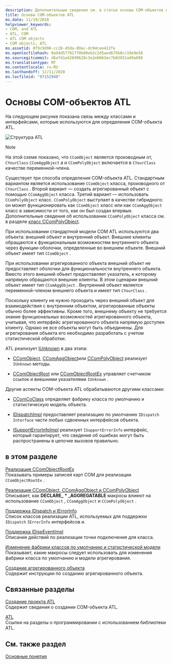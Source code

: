 ```yaml
---
description: Дополнительные сведения см. в статье основы COM-объектов ATL.
title: Основы COM-объектов ATL
ms.date: 11/19/2018
helpviewer_keywords:
- COM, and ATL
- ATL, COM
- ATL COM objects
- COM objects, ATL
ms.assetid: 0f9c9d98-cc28-45da-89ac-dc94cee422fe
ms.openlocfilehash: 0a94d57701770b00eb2c2d5aed675b8cc19e9e58
ms.sourcegitcommit: d6af41e42699628c3e2e6063ec7b03931a49a098
ms.translationtype: MT
ms.contentlocale: ru-RU
ms.lasthandoff: 12/11/2020
ms.locfileid: "97152940"
---
```

# <a name="fundamentals-of-atl-com-objects"></a>Основы COM-объектов ATL

На следующем рисунке показана связь между классами и интерфейсами, которые используются для определения COM-объекта ATL.

![Структура ATL](../atl/media/vc307y1.gif "Структура ATL")

> [!NOTE]
> На этой схеме показано, что `CComObject` является производным от, `CYourClass` `CComAggObject` а и `CComPolyObject` включается в `CYourClass` качестве переменной-члена.

Существует три способа определения COM-объекта ATL. Стандартным вариантом является использование `CComObject` класса, производного от `CYourClass` . Второй вариант — создать агрегированный объект с помощью `CComAggObject` класса. Третий вариант — использовать `CComPolyObject` класс. `CComPolyObject` выступает в качестве гибридного: он может функционировать как `CComObject` класс или как `CComAggObject` класс в зависимости от того, как он был создан впервые. Дополнительные сведения об использовании `CComPolyObject` класса см. в разделе [класс CComPolyObject](../atl/reference/ccompolyobject-class.md).

При использовании стандартной модели COM ATL используются два объекта: внешний объект и внутренний объект. Внешние клиенты обращаются к функциональным возможностям внутреннего объекта через функции-оболочки, определенные во внешнем объекте. Внешний объект имеет тип `CComObject` .

При использовании агрегированного объекта внешний объект не предоставляет оболочки для функциональности внутреннего объекта. Вместо этого внешний объект предоставляет указатель, к которому напрямую обращаются внешние клиенты. В этом сценарии внешний объект имеет тип `CComAggObject` . Внутренний объект является переменной-членом внешнего объекта и имеет тип `CYourClass` .

Поскольку клиенту не нужно проходить через внешний объект для взаимодействия с внутренним объектом, агрегированные объекты обычно более эффективны. Кроме того, внешнему объекту не требуется знание функциональных возможностей агрегированного объекта, учитывая, что интерфейс агрегированного объекта напрямую доступен клиенту. Однако не все объекты могут быть объединены. Для агрегирования объекта его необходимо разработать с учетом статистической обработки.

ATL реализует [IUnknown](/windows/win32/api/unknwn/nn-unknwn-iunknown) в два этапа:

- [CComObject](../atl/reference/ccomobject-class.md), [CComAggObject](../atl/reference/ccomaggobject-class.md)или [CComPolyObject](../atl/reference/ccompolyobject-class.md) реализует `IUnknown` методы.

- [CComObjectRoot](../atl/reference/ccomobjectroot-class.md) или [CComObjectRootEx](../atl/reference/ccomobjectrootex-class.md) управляет счетчиком ссылок и внешними указателями `IUnknown` .

Другие аспекты COM-объекта ATL обрабатываются другими классами:

- [CComCoClass](../atl/reference/ccomcoclass-class.md) определяет фабрику класса по умолчанию и статистическую модель объекта.

- [IDispatchImpl](../atl/reference/idispatchimpl-class.md) предоставляет реализацию по умолчанию `IDispatch Interface` части любых сдвоенных интерфейсов объекта.

- [ISupportErrorInfoImpl](../atl/reference/isupporterrorinfoimpl-class.md) реализует `ISupportErrorInfo` интерфейс, который гарантирует, что сведения об ошибках могут быть распространены в цепочке вызовов правильно.

## <a name="in-this-section"></a>в этом разделе

[Реализация CComObjectRootEx](../atl/implementing-ccomobjectrootex.md)<br/>
Показывать примеры записей карт COM для реализации `CComObjectRootEx` .

[Реализация CComObject, CComAggObject и CComPolyObject](../atl/implementing-ccomobject-ccomaggobject-and-ccompolyobject.md)<br/>
Описывает, как **DECLARE_ \* _AGGREGATABLE** макросы влияют на использование `CComObject` , `CComAggObject` и `CComPolyObject` .

[Поддержка IDispatch и IErrorInfo](../atl/supporting-idispatch-and-ierrorinfo.md)<br/>
Список классов реализации ATL, используемых для поддержки `IDispatch` `IErrorInfo` интерфейсов и.

[Поддержка IDispEventImpl](../atl/supporting-idispeventimpl.md)<br/>
Описание действий по реализации точки подключения для класса.

[Изменение фабрики классов по умолчанию и статистической модели](../atl/changing-the-default-class-factory-and-aggregation-model.md)<br/>
Показывает, какие макросы следует использовать для изменения фабрики класса по умолчанию и модели агрегирования.

[Создание агрегированного объекта](../atl/creating-an-aggregated-object.md)<br/>
Содержит инструкции по созданию агрегированного объекта.

## <a name="related-sections"></a>Связанные разделы

[Создание проекта ATL](../atl/reference/creating-an-atl-project.md)<br/>
Содержит сведения о создании COM-объекта ATL.

[ATL](../atl/active-template-library-atl-concepts.md)<br/>
Ссылки на разделы о программировании с использованием библиотеки ATL.

## <a name="see-also"></a>См. также раздел

[Основные понятия](../atl/active-template-library-atl-concepts.md)

